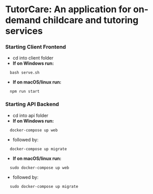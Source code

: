 # TutorCare: An application for on-demand childcare and tutoring services

### Starting Client Frontend
- cd into client folder
- **If on Windows run:**
```
  bash serve.sh
```
- **If on macOS/linux run:**
```
  npm run start
```

### Starting API Backend
- cd into api folder
- **If on Windows run:**
```
  docker-compose up web
```
- followed by: 
```
  docker-compose up migrate
```
- **If on macOS/linux run:**
```
  sudo docker-compose up web
```
- followed by:
```
  sudo docker-compose up migrate
```
